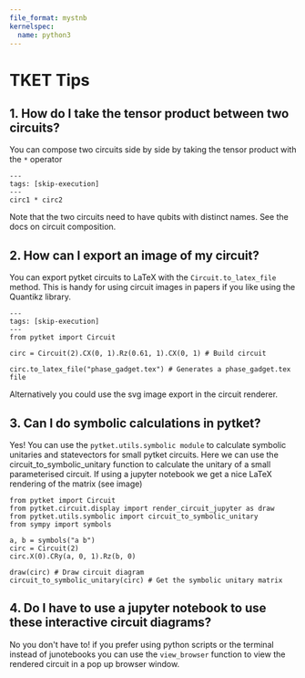 ```yaml
---
file_format: mystnb
kernelspec:
  name: python3
---
```



# TKET Tips

## 1. How do I take the tensor product between two circuits?

You can compose two circuits side by side by taking the tensor product with the `*` operator

```{code-cell} ipython3
---
tags: [skip-execution]
---
circ1 * circ2 
```

Note that the two circuits need to have qubits with distinct names.
See the docs on circuit composition.

## 2. How can I export an image of my circuit?


You can export pytket circuits to LaTeX with the `Circuit.to_latex_file` method. This is handy for using circuit images in papers if you like using the Quantikz library.

```{code-cell} ipython3
---
tags: [skip-execution]
---
from pytket import Circuit

circ = Circuit(2).CX(0, 1).Rz(0.61, 1).CX(0, 1) # Build circuit

circ.to_latex_file("phase_gadget.tex") # Generates a phase_gadget.tex file
```

Alternatively you could use the svg image export in the circuit renderer.

## 3. Can I do symbolic calculations in pytket?

Yes! You can use the `pytket.utils.symbolic module` to calculate symbolic unitaries and statevectors for small pytket circuits.
Here we can use the circuit_to_symbolic_unitary function to calculate the unitary of a small parameterised circuit. If using a jupyter notebook we get a nice LaTeX rendering of the matrix (see image)

```{code-cell} ipython3
from pytket import Circuit
from pytket.circuit.display import render_circuit_jupyter as draw
from pytket.utils.symbolic import circuit_to_symbolic_unitary
from sympy import symbols

a, b = symbols("a b") 
circ = Circuit(2)
circ.X(0).CRy(a, 0, 1).Rz(b, 0) 

draw(circ) # Draw circuit diagram
circuit_to_symbolic_unitary(circ) # Get the symbolic unitary matrix
```

## 4. Do I have to use a jupyter notebook to use these interactive circuit diagrams?

No you don't have to!  if you prefer using python scripts or the terminal instead of junotebooks you can use the `view_browser` function to view the rendered circuit in a pop up browser window.




